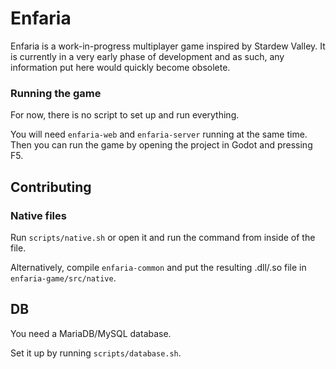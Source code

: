 # Enfaria

Enfaria is a work-in-progress multiplayer game inspired by Stardew Valley. It is currently in a very early phase of development and as such, any information put here would quickly become obsolete.

### Running the game

For now, there is no script to set up and run everything.

You will need `enfaria-web` and `enfaria-server` running at the same time. Then you can run the game by opening the project in Godot and pressing F5.

## Contributing

### Native files

Run `scripts/native.sh` or open it and run the command from inside of the file.

Alternatively, compile `enfaria-common` and put the resulting .dll/.so file in `enfaria-game/src/native`.

## DB

You need a MariaDB/MySQL database.

Set it up by running `scripts/database.sh`.
